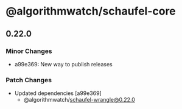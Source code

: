 # @algorithmwatch/schaufel-core

## 0.22.0

### Minor Changes

- a99e369: New way to publish releases

### Patch Changes

- Updated dependencies [a99e369]
  - @algorithmwatch/schaufel-wrangle@0.22.0
